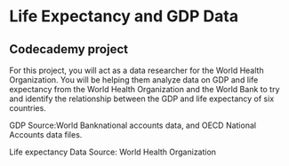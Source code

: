 # Life Expectancy and GDP Data

## Codecademy project

For this project, you will act as a data researcher for the World Health Organization. You will be helping them analyze data on GDP and life expectancy from the World Health Organization and the World Bank to try and identify the relationship between the GDP and life expectancy of six countries.

GDP Source:World Banknational accounts data, and OECD National Accounts data files.

Life expectancy Data Source: World Health Organization
